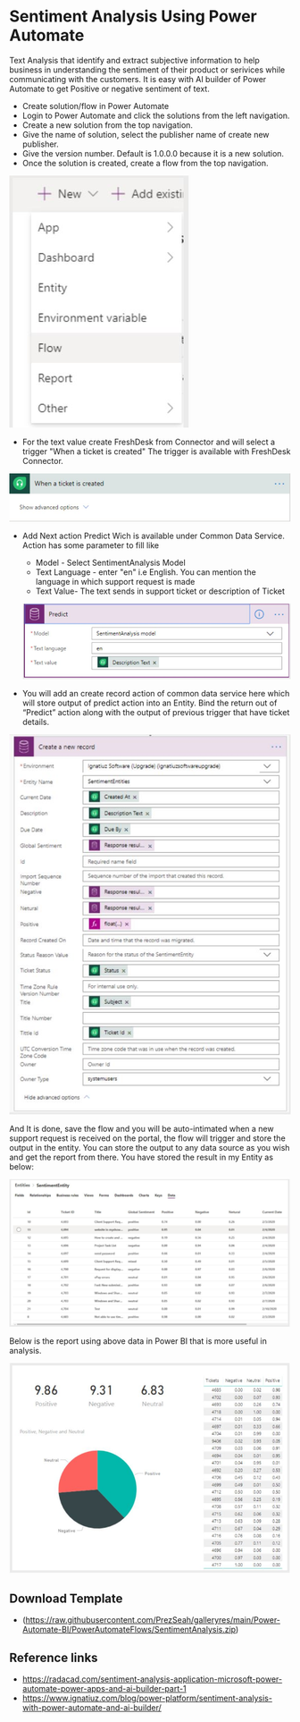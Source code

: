 # Sentiment Analysis Using Power Automate

Text Analysis that identify and extract subjective information to help business in understanding the sentiment of their product or serivices while communicating with the customers.
It is easy with AI builder of Power Automate to get Positive or negative sentiment of text.
* Create solution/flow in Power Automate
* Login to Power Automate and click the solutions from the left navigation.
* Create a new solution from the top navigation.
* Give the name of solution, select the publisher name of create new publisher.
* Give the version number. Default is 1.0.0.0 because it is a new solution.
* Once the solution is created, create a flow from the top navigation.
  
![Add Flow](https://raw.githubusercontent.com/PrezSeah/galleryres/main/Power-Automate-BI/images/AddFlow.JPG)  

* For the text value create  FreshDesk from Connector  and will select a trigger "When a ticket is created" The trigger is available with FreshDesk Connector.
  
![FreshDesk](https://raw.githubusercontent.com/PrezSeah/galleryres/main/Power-Automate-BI/images/TicketTrigger.JPG)  

* Add Next action Predict Wich is available under Common Data Service. Action has some parameter to fill like 
  * Model - Select SentimentAnalysis Model
  * Text Language - enter "en" i.e English. You can mention the language in which support request is made
  * Text Value- The text sends in support ticket or description of Ticket
  
  ![predict](https://raw.githubusercontent.com/PrezSeah/galleryres/main/Power-Automate-BI/images/PredictSentiment.JPG)  

* You will add an create record action of common data service here which will store output of predict action into an Entity. Bind the return out of “Predict” action along with the output of previous trigger that have ticket details.

![Record](https://raw.githubusercontent.com/PrezSeah/galleryres/main/Power-Automate-BI/images/CreateRecordSentiment.JPG)

  And It is done, save the flow and you will be auto-intimated when a new support request is received on the portal, the flow will trigger and store the output in the entity. You can store the output to any data source as you wish and get the report from there.
You have stored the result in my Entity as below:

![Entities](https://raw.githubusercontent.com/PrezSeah/galleryres/main/Power-Automate-BI/images/EntitiesSentiment.JPG)

Below is the report using above data in Power BI that is more useful in analysis.

![Result](https://raw.githubusercontent.com/PrezSeah/galleryres/main/Power-Automate-BI/images/ResultSentiment.JPG)

## Download Template
* (https://raw.githubusercontent.com/PrezSeah/galleryres/main/Power-Automate-BI/PowerAutomateFlows/SentimentAnalysis.zip)

## Reference links
* https://radacad.com/sentiment-analysis-application-microsoft-power-automate-power-apps-and-ai-builder-part-1
* https://www.ignatiuz.com/blog/power-platform/sentiment-analysis-with-power-automate-and-ai-builder/

